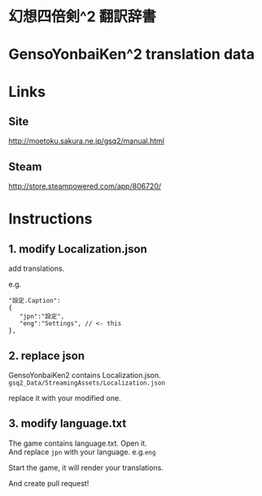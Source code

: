 # 幻想四倍剣^2 翻訳辞書
# GensoYonbaiKen^2 translation data

# Links
## Site
http://moetoku.sakura.ne.jp/gsq2/manual.html

## Steam
http://store.steampowered.com/app/806720/

# Instructions

## 1. modify Localization.json

add translations.

e.g.
```
"設定.Caption":
{
   "jpn":"設定",
   "eng":"Settings", // <- this
},
```

## 2. replace json

GensoYonbaiKen2 contains Localization.json.  
`gsq2_Data/StreamingAssets/Localization.json`

replace it with your modified one.

## 3. modify language.txt

The game contains language.txt. Open it.  
And replace `jpn` with your language. e.g.`eng`

Start the game, it will render your translations.

And create pull request!
